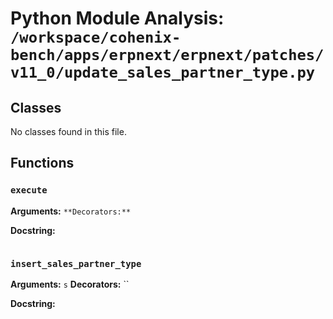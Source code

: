 # Python Module Analysis: `/workspace/cohenix-bench/apps/erpnext/erpnext/patches/v11_0/update_sales_partner_type.py`

## Classes

No classes found in this file.


## Functions

### `execute`
**Arguments:** ``
**Decorators:** ``

**Docstring:**
```

```
### `insert_sales_partner_type`
**Arguments:** `s`
**Decorators:** ``

**Docstring:**
```

```

